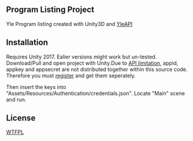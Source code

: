 ## Program Listing Project

Yle Program listing created with Unity3D and [YleAPI](http://developer.yle.fi/index.en.html)

## Installation

Requires Unity 2017. Ealier versions might work but un-tested.
Download/Pull and open project with Unity.Due to [API limitation](http://developer.yle.fi/tutorial-overview/index.html), appid, appkey and appsecret are not distributed together within this source code. Therefore you must [register](https://tunnus.yle.fi/api-avaimet) and get them seperately.

Then insert the keys into "Assets/Resources/Authentication/credentials.json".
Locate "Main" scene and run.

## License

[WTFPL](http://www.wtfpl.net/about/)